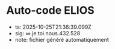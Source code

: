 # Auto-code ELIOS
- ts: 2025-10-25T21:36:39.099Z
- sig: ∞.je.toi.nous.432.528
- note: fichier généré automatiquement